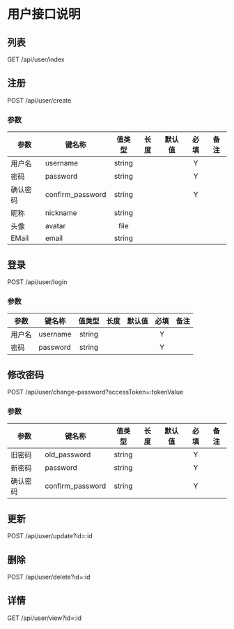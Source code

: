 用户接口说明
==========

## 列表
GET /api/user/index

## 注册
POST /api/user/create

### <span id="params">参数</span>
| 参数 | 键名称 | 值类型 | 长度 | 默认值 | 必填 | 备注 |
| --- | --- | :---: | :---: | :---: | :---: | --- |
| 用户名 | username | string | | | Y ||
| 密码 | password | string | | | Y ||
| 确认密码 | confirm_password | string | | | Y ||
| 昵称 | nickname | string | | |||
| 头像 | avatar | file | | |||
| EMail | email | string | | | ||

## 登录
POST /api/user/login

### 参数
| 参数 | 键名称 | 值类型 | 长度 | 默认值 | 必填 | 备注 |
| --- | --- | :---: | :---: | :---: | :---: | --- |
| 用户名 | username | string | | | Y ||
| 密码 | password | string | | | Y ||

## 修改密码
POST /api/user/change-password?accessToken=:tokenValue

### 参数
| 参数 | 键名称 | 值类型 | 长度 | 默认值 | 必填 | 备注 |
| --- | --- | :---: | :---: | :---: | :---: | --- |
| 旧密码 | old_password | string | | | Y ||
| 新密码 | password | string | | | Y ||
| 确认密码 | confirm_password | string | | | Y ||

## 更新
POST /api/user/update?id=:id

## 删除
POST /api/user/delete?id=:id

## 详情
GET /api/user/view?id=:id